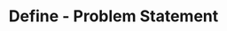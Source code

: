 ---
content_type: project
ready: true
flavours:
- none
tags:
- design-thinking
- design-thinking-sprint
- close_on_peer_reviews
prerequisites:
  hard:
  - design-thinking/define
  soft:
  - design-thinking/additional-reading-and-resources
  - design-thinking/terminology
submission_type: link
title: Define - Problem Statement
---